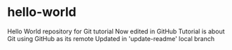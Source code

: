 # hello-world
Hello World repository for Git tutorial
Now edited in GitHub
Tutorial is about Git using GitHub as its remote
Updated in 'update-readme' local branch